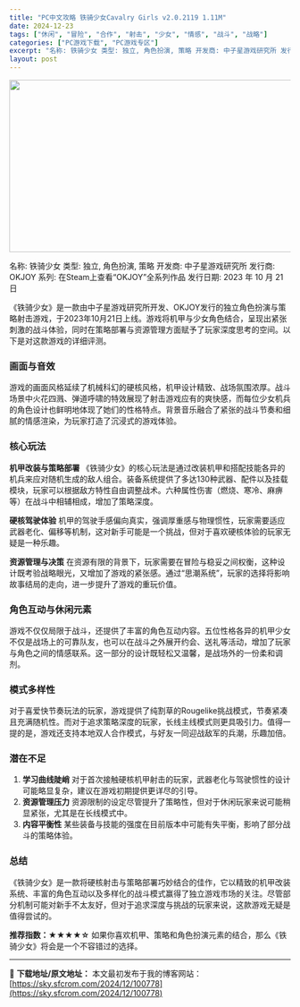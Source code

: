 ```yaml
---
title: "PC中文攻略 铁骑少女Cavalry Girls v2.0.2119 1.11M"
date: 2024-12-23
tags: ["休闲", "冒险", "合作", "射击", "少女", "情感", "战斗", "战略"]
categories: ["PC游戏下载", "PC游戏专区"]
excerpt: "名称: 铁骑少女 类型: 独立, 角色扮演, 策略 开发商: 中子星游戏研究所 发行商: OKJOY 系列: 在Steam上查看“OKJOY”全系列作品 发行日期: 2023 年 10 月 21 日 《铁骑少女》是一款由中子星游戏研究所开发、OKJOY发行的独立角色扮演与策略射击游戏，于2023年1&hellip;"
layout: post
---
```


<img class="aligncenter size-full wp-image-100779" src="https://sky.sfcrom.com/wp-content/uploads/2024/12/2024122303104591.webp" alt="" width="660" height="308" />

名称: 铁骑少女
类型: 独立, 角色扮演, 策略
开发商: 中子星游戏研究所
发行商: OKJOY
系列: 在Steam上查看“OKJOY”全系列作品
发行日期: 2023 年 10 月 21 日

《铁骑少女》是一款由中子星游戏研究所开发、OKJOY发行的独立角色扮演与策略射击游戏，于2023年10月21日上线。游戏将机甲与少女角色结合，呈现出紧张刺激的战斗体验，同时在策略部署与资源管理方面赋予了玩家深度思考的空间。以下是对这款游戏的详细评测。
<h3>画面与音效</h3>
游戏的画面风格延续了机械科幻的硬核风格，机甲设计精致、战场氛围浓厚。战斗场景中火花四溅、弹道呼啸的特效展现了射击游戏应有的爽快感，而每位少女机兵的角色设计也鲜明地体现了她们的性格特点。背景音乐融合了紧张的战斗节奏和细腻的情感渲染，为玩家打造了沉浸式的游戏体验。
<h3>核心玩法</h3>
<strong>机甲改装与策略部署</strong>
《铁骑少女》的核心玩法是通过改装机甲和搭配技能各异的机兵来应对随机生成的敌人组合。装备系统提供了多达130种武器、配件以及挂载模块，玩家可以根据敌方特性自由调整战术。六种属性伤害（燃烧、寒冷、麻痹等）在战斗中相辅相成，增加了策略深度。

<strong>硬核驾驶体验</strong>
机甲的驾驶手感偏向真实，强调厚重感与物理惯性，玩家需要适应武器老化、偏移等机制，这对新手可能是一个挑战，但对于喜欢硬核体验的玩家无疑是一种乐趣。

<strong>资源管理与决策</strong>
在资源有限的背景下，玩家需要在冒险与稳妥之间权衡，这种设计既考验战略眼光，又增加了游戏的紧张感。通过“思潮系统”，玩家的选择将影响故事结局的走向，进一步提升了游戏的重玩价值。
<h3>角色互动与休闲元素</h3>
游戏不仅仅局限于战斗，还提供了丰富的角色互动内容。五位性格各异的机甲少女不仅是战场上的可靠队友，也可以在战斗之外展开约会、送礼等活动，增加了玩家与角色之间的情感联系。这一部分的设计既轻松又温馨，是战场外的一份柔和调剂。
<h3>模式多样性</h3>
对于喜爱快节奏玩法的玩家，游戏提供了纯割草的Rougelike挑战模式，节奏紧凑且充满随机性。而对于追求策略深度的玩家，长线主线模式则更具吸引力。值得一提的是，游戏还支持本地双人合作模式，与好友一同迎战敌军的兵潮，乐趣加倍。
<h3>潜在不足</h3>
<ol>
 	<li><strong>学习曲线陡峭</strong>
对于首次接触硬核机甲射击的玩家，武器老化与驾驶惯性的设计可能略显复杂，建议在游戏初期提供更详尽的引导。</li>
 	<li><strong>资源管理压力</strong>
资源限制的设定尽管提升了策略性，但对于休闲玩家来说可能稍显紧张，尤其是在长线模式中。</li>
 	<li><strong>内容平衡性</strong>
某些装备与技能的强度在目前版本中可能有失平衡，影响了部分战斗的策略体验。</li>
</ol>
<h3>总结</h3>
《铁骑少女》是一款将硬核射击与策略部署巧妙结合的佳作，它以精致的机甲改装系统、丰富的角色互动以及多样化的战斗模式赢得了独立游戏市场的关注。尽管部分机制可能对新手不太友好，但对于追求深度与挑战的玩家来说，这款游戏无疑是值得尝试的。

<strong>推荐指数：★★★★☆</strong>
如果你喜欢机甲、策略和角色扮演元素的结合，那么《铁骑少女》将会是一个不容错过的选择。

---
📖 **下载地址/原文地址：** 本文最初发布于我的博客网站：[https://sky.sfcrom.com/2024/12/100778](https://sky.sfcrom.com/2024/12/100778)

